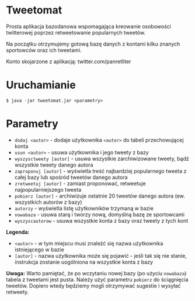 # Tweetomat
Prosta aplikacja bazodanowa wspomagająca kreowanie osobowości twitterowej poprzez retweetowanie popularnych tweetów.

Na początku otrzymujemy gotową bazę danych z kontami kilku znanych sportowców oraz ich tweetami.

Konto skojarzone z aplikacją: twitter.com/panretliter

# Uruchamianie
```$ java -jar tweetomat.jar <parametry>```

# Parametry
- ```dodaj <autor>``` - dodaje użytkownika ```<autor>``` do tabeli przechowującej konta
- ```usun <autor>``` - usuwa użytkownika i jego tweety z bazy
- ```wyszysctweety [autor]``` - usuwa wszystkie zarchiwizowane tweety, bądź wszystkie tweety danego autora
- ```zaproponuj [autor]``` - wyświetla treść najbardziej popularnego tweeta z całej bazy lub spośród tweetów danego autora
- ```zretweetuj [autor]``` - zamiast proponować, retweetuje najpopularniejszego tweeta
- ```pobierz [autor]``` - archiwizuje ostatnie 20 tweetów danego autora (ew. wszystkich autorów z bazy)
- ```autorzy``` - wyświetla listę użytkowników trzymaną w bazie
- ```nowabaza``` - usuwa starą i tworzy nową, domyślną bazę ze sportowcami
- ```wyszyscautorow``` - usuwa wszystkie konta z bazy oraz tweety z tych kont

<b>Legenda:</b>
- ```<autor>``` - w tym miejscu musi znaleźć się nazwa użytkownika istniejącego w bazie
- ```[autor]``` - nazwa użytkownika może się pojawić - jeśli tak się nie stanie, instrukcja zostanie uogólniona na wszystkie konta z bazy

<b>Uwaga:</b>
Warto pamiętać, że po wczytaniu nowej bazy (po użyciu ```nowabaza```) tabela z tweetami jest pusta. Należy użyć parametru ```pobierz``` do ściągnięcia tweetów. Dopiero wtedy będziemy mogli otrzymywać sugestie i wysyłać retweety.

